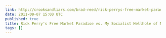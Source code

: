 ```yaml
---
link: http://crooksandliars.com/brad-reed/rick-perrys-free-market-paradise-vs-my-s
date: 2011-09-07 15:00 UTC
published: true
title: Rick Perry's Free Market Paradise vs. My Socialist Hellhole of Massachusetts
tags: []
---
```



